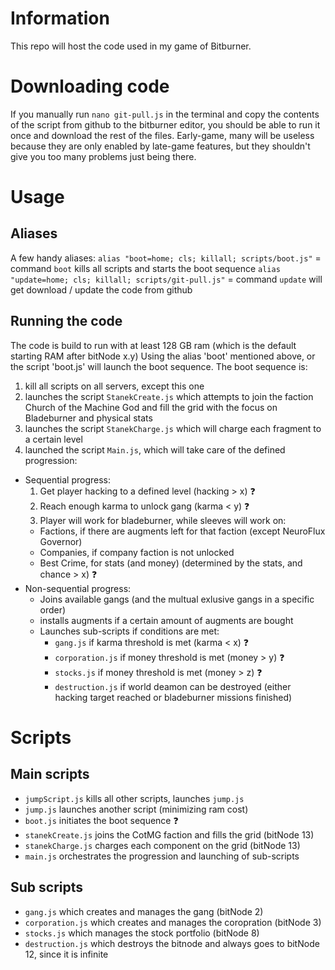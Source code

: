 # Information
This repo will host the code used in my game of Bitburner.

# Downloading code
If you manually run `nano git-pull.js` in the terminal and copy the contents of the script from github to the bitburner editor, you should be able to run it once and download the rest of the files. 
Early-game, many will be useless because they are only enabled by late-game features, but they shouldn't give you too many problems just being there.

# Usage
## Aliases
A few handy aliases:
`alias "boot=home; cls; killall; scripts/boot.js"` = command `boot` kills all scripts and starts the boot sequence
`alias "update=home; cls; killall; scripts/git-pull.js"` = command `update` will get download / update the code from github

## Running the code
The code is build to run with at least 128 GB ram (which is the default starting RAM after bitNode x.y)
Using the alias 'boot' mentioned above, or the script 'boot.js' will launch the boot sequence.
The boot sequence is:
1. kill all scripts on all servers, except this one
2. launches the script `StanekCreate.js` which attempts to join the faction Church of the Machine God and fill the grid with the focus on Bladeburner and physical stats
3. launches the script `StanekCharge.js` which will charge each fragment to a certain level
4. launched the script `Main.js`, which will take care of the defined progression:
  * Sequential progress:
    1. Get player hacking to a defined level (hacking > x) :question:
    2. Reach enough karma to unlock gang (karma < y) :question:
    3. Player will work for bladeburner, while sleeves will work on:
      * Factions, if there are augments left for that faction (except NeuroFlux Governor)
      * Companies, if company faction is not unlocked
      * Best Crime, for stats (and money) (determined by the stats, and chance > x) :question:
  * Non-sequential progress:
    * Joins available gangs (and the multual exlusive gangs in a specific order)
    * installs augments if a certain amount of augments are bought
    * Launches sub-scripts if conditions are met:
      * `gang.js` if karma threshold is met (karma < x) :question:
      * `corporation.js` if money threshold is met (money > y) :question:
      * `stocks.js` if money threshold is met (money > z) :question:
      * `destruction.js` if world deamon can be destroyed (either hacking target reached or bladeburner missions finished)

# Scripts
## Main scripts
* `jumpScript.js` kills all other scripts, launches `jump.js`
* `jump.js` launches another script (minimizing ram cost)
* `boot.js` initiates the boot sequence :question:
* `stanekCreate.js` joins the CotMG faction and fills the grid (bitNode 13)
* `stanekCharge.js` charges each component on the grid (bitNode 13)
* `main.js` orchestrates the progression and launching of sub-scripts
  
## Sub scripts
* `gang.js` which creates and manages the gang (bitNode 2)
* `corporation.js` which creates and manages the coropration (bitNode 3)
* `stocks.js` which manages the stock portfolio (bitNode 8)
* `destruction.js` which destroys the bitnode and always goes to bitNode 12, since it is infinite
